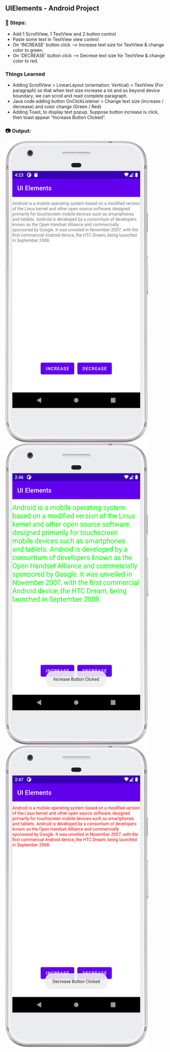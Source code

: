 ## UIElements - Android Project

### :ski: Steps:
 - Add 1 ScrollView, 1 TextView and 2 button control
 - Paste some text in TextView view control
 - On 'INCREASE' button click --> Increase text size for TextView & change color to green.
 - On 'DECREASE' button click --> Decrese text size for TextView & change color to red.

### Things Learned
 - Adding ScrollView > LinearLayout (orientation: Vertical) > TextView (For paragraph) so that when text size increase a lot and so beyond device boundary, we can scroll and read complete paragraph.
 - Java code adding button OnClickListener > Change text size (increase / decrease) and color change (Green / Red)
 - Adding Toast, to display text popup. Suppose button increase is click, then toast appear “Increase Button Clicked”.

### :camera: Output:
<img alt="003_UIElements_Screenshot1" src="ProjectScreenshot/UIElements_App_Screenshot.png" width="450" height="950" />
<img alt="003_UIElements_Screenshot1" src="ProjectScreenshot/UIElements_Text_Increase_Screenshot.png" width="450" height="950" />
<img alt="003_UIElements_Screenshot1" src="ProjectScreenshot/UIElements_Text_Decrease_Screenshot.png" width="450" height="950" />
